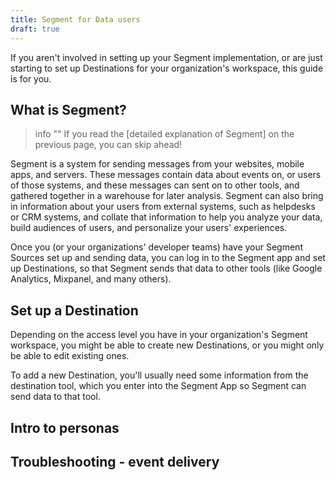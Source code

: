 ```yaml
---
title: Segment for Data users
draft: true
---
```


If you aren't involved in setting up your Segment implementation, or are just starting to set up Destinations for your organization's workspace, this guide is for you.

## What is Segment?

> info ""
> If you read the [detailed explanation of Segment] on the previous page, you can skip ahead!

Segment is a system for sending messages from your websites, mobile apps, and servers. These messages contain data about events on, or users of those systems, and these messages can sent on to other tools, and gathered together in a warehouse for later analysis. Segment can also bring in information about your users from external systems, such as helpdesks or CRM systems, and collate that information to help you analyze your data, build audiences of users, and personalize your users' experiences.

Once you (or your organizations' developer teams) have your Segment Sources set up and sending data, you can log in to the Segment app and set up Destinations, so that Segment sends that data to other tools (like Google Analytics, Mixpanel, and many others).

## Set up a Destination

Depending on the access level you have in your organization's Segment workspace, you might be able to create new Destinations, or you might only be able to edit existing ones.

To add a new Destination, you'll usually need some information from the destination tool, which you enter into the Segment App so Segment can send data to that tool.

## Intro to personas



## Troubleshooting - event delivery
